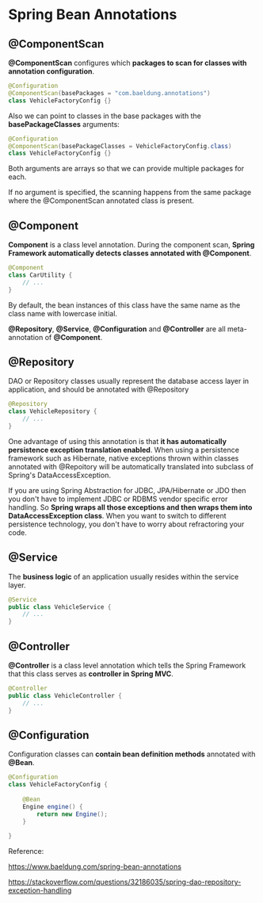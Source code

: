 # Spring Bean Annotations

## @ComponentScan

**@ComponentScan** configures which **packages to scan for classes with annotation configuration**.

```java
@Configuration
@ComponentScan(basePackages = "com.baeldung.annotations")
class VehicleFactoryConfig {}
```

Also we can point to classes in the base packages with the **basePackageClasses** arguments:

```java
@Configuration
@ComponentScan(basePackageClasses = VehicleFactoryConfig.class)
class VehicleFactoryConfig {}
```

Both arguments are arrays so that we can provide multiple packages for each. 

If no argument is specified, the scanning happens from the same package where the @ComponentScan annotated class is present.


## @Component

**Component** is a class level annotation. During the component scan, **Spring Framework automatically detects classes annotated with @Component**.

```java
@Component
class CarUtility {
    // ...
}
```

By default, the bean instances of this class have the same name as the class name with lowercase initial.

**@Repository**, **@Service**, **@Configuration** and **@Controller** are all meta-annotation of **@Component**.

## @Repository

DAO or Repository classes usually represent the database access layer in application, and should be annotated with @Repository

```java
@Repository
class VehicleRepository {
    // ...
}
```

One advantage of using this annotation is that **it has automatically persistence exception translation enabled**. When using a persistence framework such as Hibernate, native exceptions thrown within classes annotated with @Repoitory will be automatically translated into subclass of Spring's DataAccessException. 

If you are using Spring Abstraction for JDBC, JPA/Hibernate or JDO then you don't have to implement JDBC or RDBMS vendor specific error handling. So **Spring wraps all those exceptions and then wraps them into DataAccessException class**. When you want to switch to different persistence technology, you don't have to worry about refractoring your code.

## @Service

The **business logic** of an application usually resides within the service layer.

```java
@Service
public class VehicleService {
    // ...    
}
```
## @Controller

**@Controller** is a class level annotation which tells the Spring Framework that this class serves as **controller in Spring MVC**.
```java
@Controller
public class VehicleController {
    // ...
}
```

## @Configuration

Configuration classes can **contain bean definition methods** annotated with **@Bean**.

```java
@Configuration
class VehicleFactoryConfig {
 
    @Bean
    Engine engine() {
        return new Engine();
    }
 
}
```

Reference:

https://www.baeldung.com/spring-bean-annotations

https://stackoverflow.com/questions/32186035/spring-dao-repository-exception-handling




